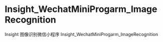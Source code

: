 # Insight_WechatMiniProgarm_ImageRecognition
Insight 图像识别微信小程序 Insight_WechatMiniProgarm_ImageRecognition
